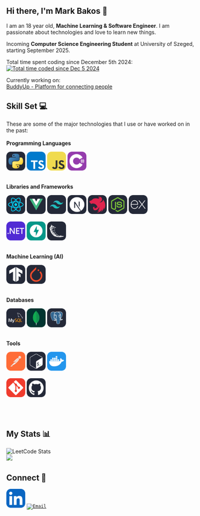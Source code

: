## Hi there, I'm Mark Bakos 👋
<p>I am an 18 year old, <b>Machine Learning & Software Engineer</b>. I am passionate about technologies and love to learn new things.</p>
<p>Incoming <b>Computer Science Engineering Student</b> at University of Szeged, starting September 2025.</p>

Total time spent coding since December 5th 2024:<br>
<a href="https://wakatime.com/@7a2d5960-3199-4705-8543-83755e2b4d0c"><img src="https://wakatime.com/badge/user/7a2d5960-3199-4705-8543-83755e2b4d0c.svg" alt="Total time coded since Dec 5 2024" /></a><br>

Currently working on: <br />
[BuddyUp - Platform for connecting people](https://github.com/markbakos/buddyup)

## Skill Set 💻
These are some of the major technologies that I use or have worked on in the past:
<br>
<br>
**Programming Languages**
<div>
  <code><img width=50 height=50 src="https://raw.githubusercontent.com/tandpfun/skill-icons/65dea6c4eaca7da319e552c09f4cf5a9a8dab2c8/icons/Python-Dark.svg" alt="Python" Title="Python"></code>
  <code><img width=50 height=50 src="https://raw.githubusercontent.com/tandpfun/skill-icons/65dea6c4eaca7da319e552c09f4cf5a9a8dab2c8/icons/TypeScript.svg" alt="TypeScript" Title="TypeScript"></code>
  <code><img width=50 height=50 src="https://raw.githubusercontent.com/tandpfun/skill-icons/65dea6c4eaca7da319e552c09f4cf5a9a8dab2c8/icons/JavaScript.svg" alt="JavaScript" Title="JavaScript"></code>
  <code><img width=50 height=50 src="https://raw.githubusercontent.com/tandpfun/skill-icons/65dea6c4eaca7da319e552c09f4cf5a9a8dab2c8/icons/CS.svg" alt="C#" Title="C#"></code>
</div>
<br>

**Libraries and Frameworks**
<div>
  <code><img width=50 height=50 src="https://raw.githubusercontent.com/tandpfun/skill-icons/65dea6c4eaca7da319e552c09f4cf5a9a8dab2c8/icons/React-Dark.svg" alt="React" Title="React"></code>
  <code><img width=50 height=50 src="https://raw.githubusercontent.com/tandpfun/skill-icons/65dea6c4eaca7da319e552c09f4cf5a9a8dab2c8/icons/VueJS-Dark.svg" alt="Vue.JS" Title="Vue.js" /></code>
  <code><img width=50 height=50 src="https://raw.githubusercontent.com/tandpfun/skill-icons/65dea6c4eaca7da319e552c09f4cf5a9a8dab2c8/icons/TailwindCSS-Dark.svg" alt="Tailwind" Title="Tailwind"></code>
  <code><img width=50 height=50 src="https://raw.githubusercontent.com/tandpfun/skill-icons/65dea6c4eaca7da319e552c09f4cf5a9a8dab2c8/icons/NextJS-Dark.svg" alt="NextJS" Title="NextJS"></code>
  <code><img width=50 height=50 src="https://raw.githubusercontent.com/tandpfun/skill-icons/65dea6c4eaca7da319e552c09f4cf5a9a8dab2c8/icons/NestJS-Dark.svg" alt="NestJS" Title="NestJS"></code>
  <code><img width=50 height=50 src="https://raw.githubusercontent.com/tandpfun/skill-icons/65dea6c4eaca7da319e552c09f4cf5a9a8dab2c8/icons/NodeJS-Dark.svg" alt="Node.js" Title="Node.js"></code>
  <code><img width=50 height=50 src="https://raw.githubusercontent.com/tandpfun/skill-icons/65dea6c4eaca7da319e552c09f4cf5a9a8dab2c8/icons/ExpressJS-Dark.svg" alt="Express.js" Title="Express.js"></code>
</div><br>
<div>
  <code><img width=50 height=50 src="https://raw.githubusercontent.com/tandpfun/skill-icons/65dea6c4eaca7da319e552c09f4cf5a9a8dab2c8/icons/DotNet.svg" alt=".NET" Title=".NET"></code>
  <code><img width=50 height=50 src="https://raw.githubusercontent.com/tandpfun/skill-icons/65dea6c4eaca7da319e552c09f4cf5a9a8dab2c8/icons/FastAPI.svg" alt="FastAPI" Title="FastAPI"></code>
  <code><img width=50 height=50 src="https://raw.githubusercontent.com/tandpfun/skill-icons/65dea6c4eaca7da319e552c09f4cf5a9a8dab2c8/icons/Flask-Dark.svg" alt="Flask" Title="Flask"></code>
</div>
<br>

**Machine Learning (AI)**
<div>
	<code><img width=50 height=50 src="https://raw.githubusercontent.com/tandpfun/skill-icons/65dea6c4eaca7da319e552c09f4cf5a9a8dab2c8/icons/TensorFlow-Dark.svg" alt="TensorFlow" Title="TensorFlow" /></code>
	<code><img width=50 height=50 src="https://raw.githubusercontent.com/tandpfun/skill-icons/65dea6c4eaca7da319e552c09f4cf5a9a8dab2c8/icons/PyTorch-Dark.svg" alt="PyTorch" Title="PyTorch" /></code>
</div>
<br>

**Databases**
<div>
  <code><img width=50 height=50 src="https://raw.githubusercontent.com/tandpfun/skill-icons/65dea6c4eaca7da319e552c09f4cf5a9a8dab2c8/icons/MySQL-Dark.svg" alt="MySQL" Title="MySQL"></code>
  <code><img width=50 height=50 src="https://raw.githubusercontent.com/tandpfun/skill-icons/65dea6c4eaca7da319e552c09f4cf5a9a8dab2c8/icons/MongoDB.svg" alt="MongoDB" Title="MongoDB"></code>
  <code><img width=50 height=50 src="https://raw.githubusercontent.com/tandpfun/skill-icons/65dea6c4eaca7da319e552c09f4cf5a9a8dab2c8/icons/PostgreSQL-Dark.svg" alt="PostgreSQL" Title="PostgreSQL"></code>
</div>
<br>

**Tools**
<div>
  <code><img width=50 height=50 src="https://raw.githubusercontent.com/tandpfun/skill-icons/65dea6c4eaca7da319e552c09f4cf5a9a8dab2c8/icons/Postman.svg" alt="Postman" Title="Postman"></code>
  <code><img width=50 height=50 src="https://raw.githubusercontent.com/tandpfun/skill-icons/65dea6c4eaca7da319e552c09f4cf5a9a8dab2c8/icons/Bash-Dark.svg" alt="Bash" Title="Bash"></code>
  <code><img width=50 height=50 src="https://raw.githubusercontent.com/tandpfun/skill-icons/65dea6c4eaca7da319e552c09f4cf5a9a8dab2c8/icons/Docker.svg" alt="Docker" Title="Docker"></code>
</div><br>
<div>
  <code><img width=50 height=50 src="https://raw.githubusercontent.com/tandpfun/skill-icons/65dea6c4eaca7da319e552c09f4cf5a9a8dab2c8/icons/Git.svg" alt="Git" Title="Git"></code>
  <code><img width=50 height=50 src="https://raw.githubusercontent.com/tandpfun/skill-icons/65dea6c4eaca7da319e552c09f4cf5a9a8dab2c8/icons/Github-Dark.svg" alt="Github" Title="Github"></code>
</div><br>
<br>
<br>

## My Stats 📊
<div>
  <img src="https://leetcard.jacoblin.cool/markbakos?theme=dark&font=Raleway" alt="LeetCode Stats" title="LeetCode Stats" />
  <img src="https://github-readme-stats.vercel.app/api/top-langs/?username=markbakos&layout=donut" alt="" />
</div>
<img src="https://github-readme-stats.vercel.app/api/wakatime?username=markbakos&layout=compact" />


## Connect 🔗
<div>
  <code><a href="https://www.linkedin.com/in/markbakos"><img width=50 height=50 src="https://raw.githubusercontent.com/tandpfun/skill-icons/65dea6c4eaca7da319e552c09f4cf5a9a8dab2c8/icons/LinkedIn.svg" alt="LinkedIn" Title="LinkedIn"></a></code>
  <code><a href="mailto:markbakosss@gmail.com"><img width=50 height=50 src="https://camo.githubusercontent.com/c824a5825d94932550d5dba255d171425b2ca56009209e75f632abb9e88b70ed/68747470733a2f2f696d672e69636f6e73382e636f6d2f3f73697a653d3531322669643d4c506356446674394973717426666f726d61743d706e67" alt="Email" Title="Email"></a></code>
</div>
